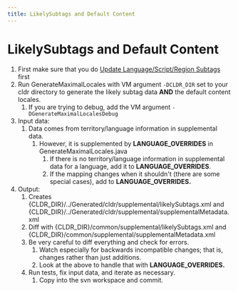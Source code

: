 ```yaml
---
title: LikelySubtags and Default Content
---
```


# LikelySubtags and Default Content

1. First make sure that you do [Update Language/Script/Region Subtags](/development/updating-codes/update-languagescriptregion-subtags) first
2. Run GenerateMaximalLocales with VM argument ```-DCLDR_DIR``` set to your cldr directory to generate the likely subtag data **AND** the default content locales.
	1. If you are trying to debug, add the VM argument ```-DGenerateMaximalLocalesDebug```
3. Input data:
	1. Data comes from territory/language information in supplemental data.
		1. However, it is supplemented by **LANGUAGE\_OVERRIDES** in GenerateMaximalLocales.java
			1. If there is no territory/language information in supplemental data for a language, add it to **LANGUAGE\_OVERRIDES**.
			2. If the mapping changes when it shouldn't (there are some special cases), add to **LANGUAGE\_OVERRIDES.**
4. Output:
	1. Creates {CLDR\_DIR}/../Generated/cldr/supplemental/likelySubtags.xml and {CLDR\_DIR}/../Generated/cldr/supplemental/supplementalMetadata.xml
	2. Diff with {CLDR\_DIR}/common/supplemental/likelySubtags.xml and {CLDR\_DIR}/common/supplemental/supplementalMetadata.xml
	3. Be very careful to diff everything and check for errors.
		1. Watch especially for backwards incompatible changes; that is, changes rather than just additions.
		2. Look at the above to handle that with **LANGUAGE\_OVERRIDES.**
	4. Run tests, fix input data, and iterate as necessary.
		1. Copy into the svn workspace and commit.

